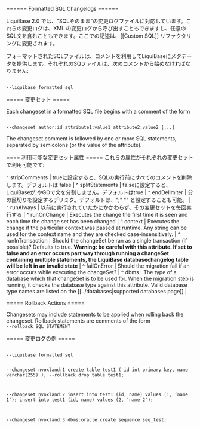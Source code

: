 ====== Formatted SQL Changelogs ======

LiquiBase 2.0 では、"SQLそのまま"の変更ログファイルに対応しています。これらの変更ログは、XML の変更ログから呼び出すこともできますし、任意のSQL文を含むこともできます。ここでの記述は、[[Custom SQL]] リファクタリングに変更されます。

フォーマットされたSQLファイルは、コメントを利用してLiquiBaseにメタデータを提供します。それぞれのSQファイルは、次のコメントから始めなければなりません:

<code sql>
--liquibase formatted sql
</code>

===== 変更セット =====

Each changeset in a formatted SQL file begins with a comment of the form

<code sql>
--changeset author:id attribute1:value1 attribute2:value2 [...]
</code>

The changeset comment is followed by one or more SQL statements, separated by
semicolons (or the value of the <endDelimiter> attribute).

==== 利用可能な変更セット属性 =====
これらの属性がそれぞれの変更セットで利用可能です:

^ stripComments  | trueに設定すると、SQLの実行前にすべてのコメントを削除します。デフォルトは false  | 
^ splitStatements  | falseに設定すると、LiquiBaseが;やGOで文を分割しません。デフォルトはtrue  | 
^ endDelimiter  | 分の区切りを設定するデリミタ。デフォルトは、";" "" と設定することも可能。  | 
^ runAlways  | 以前に実行されていたかにかかわらず、その変更セットを毎回実行する |
^ runOnChange  | Executes the change the first time it is seen and each time the change set has been changed |
^ context  | Executes the change if the particular context was passed at runtime. Any string can be used for the context name and they are checked case-insensitively. |
^ runInTransaction  | Should the changeSet be ran as a single transaction (if possible)?  Defaults to true.  **Warning: be careful with this attribute.  If set to false and an error occurs part way through running a changeSet containing multiple statements, the LiquiBase databasechangelog table will be left in an invalid state** |
^ failOnError | Should the migration fail if an error occurs while executing the changeSet? |
^ dbms  | The type of a database which that changeSet is to be used for. When the migration step is running, it checks the database type against this attribute. Valid database type names are listed on the [[../databases|supported databases page]] |

===== Rollback Actions =====

Changesets may include statements to be applied when rolling back the changeset. Rollback statements are comments of the form
<code sql>
--rollback SQL STATEMENT
</code>

===== 変更ログの例 =====

<code sql>
--liquibase formatted sql

--changeset nvoxland:1
create table test1 (
    id int primary key,
    name varchar(255)
);
--rollback drop table test1;

--changeset nvoxland:2
insert into test1 (id, name) values (1, ‘name 1′);
insert into test1 (id, name) values (2, ‘name 2′);

--changeset nvoxland:3 dbms:oracle
create sequence seq_test;
</code>
